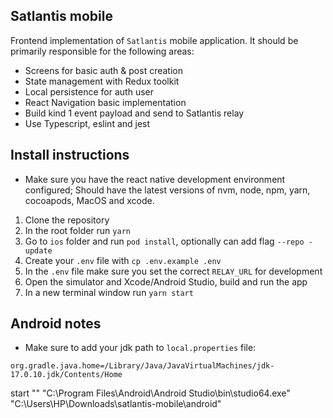 ## Satlantis mobile
Frontend implementation of `Satlantis` mobile application. 
It should be primarily responsible for the following areas:

- Screens for basic auth & post creation
- State management with Redux toolkit
- Local persistence for auth user
- React Navigation basic implementation
- Build kind 1 event payload and send to Satlantis relay
- Use Typescript, eslint and jest

## Install instructions
- Make sure you have the react native development environment configured; Should have the latest versions of nvm, node, npm, yarn, cocoapods, MacOS and xcode.

1. Clone the repository
2. In the root folder run `yarn`
3. Go to `ios` folder and run `pod install`, optionally can add flag `--repo -update`
3. Create your `.env` file with `cp .env.example .env`
4. In the `.env` file make sure you set the correct `RELAY_URL` for development
5. Open the simulator and Xcode/Android Studio, build and run the app
6. In a new terminal window run `yarn start`

## Android notes
- Make sure to add your jdk path to `local.properties` file:
```
org.gradle.java.home=/Library/Java/JavaVirtualMachines/jdk-17.0.10.jdk/Contents/Home
```

start "" "C:\Program Files\Android\Android Studio\bin\studio64.exe" "C:\Users\HP\Downloads\satlantis-mobile\android"